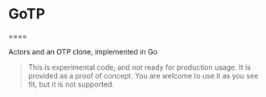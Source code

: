 # GoTP
====

Actors and an OTP clone, implemented in Go

>This is experimental code, and not ready for production usage. It is provided as a proof of concept. You are welcome to use it as you see fit, but it is not supported.
